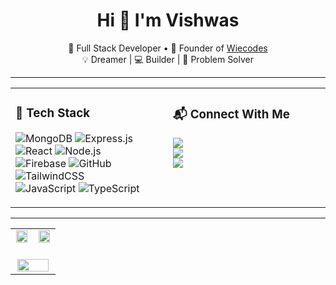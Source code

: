 <h1 align="center">Hi 👋 I'm Vishwas</h1>

<p align="center">
  🎯 Full Stack Developer • 🚀 Founder of <a href="https://wiecodes.com">Wiecodes</a><br/>
  💡 Dreamer | 💻 Builder | 🧠 Problem Solver
</p>

---

<table align="center" width="100%">
  <tr>
    <td valign="top" width="50%">

### 🚀 Tech Stack

<div align="left">

![MongoDB](https://img.shields.io/badge/-MongoDB-4DB33D?style=flat&logo=mongodb&logoColor=white)
![Express.js](https://img.shields.io/badge/-Express.js-000000?style=flat&logo=express&logoColor=white)
![React](https://img.shields.io/badge/-React-61DAFB?style=flat&logo=react&logoColor=black)
![Node.js](https://img.shields.io/badge/-Node.js-339933?style=flat&logo=node.js&logoColor=white)<br/>
![Firebase](https://img.shields.io/badge/-Firebase-FFCA28?style=flat&logo=firebase&logoColor=black)
![GitHub](https://img.shields.io/badge/-GitHub-181717?style=flat&logo=github&logoColor=white)
![TailwindCSS](https://img.shields.io/badge/-TailwindCSS-38B2AC?style=flat&logo=tailwind-css&logoColor=white)<br/>
![JavaScript](https://img.shields.io/badge/-JavaScript-F7DF1E?style=flat&logo=javascript&logoColor=black)
![TypeScript](https://img.shields.io/badge/-TypeScript-3178C6?style=flat&logo=typescript&logoColor=white)

</div>

  </td>
  <td valign="top" width="50%">

### 📬 Connect With Me

<div align="left">

<a href="https://www.linkedin.com/in/vishwas-singh-346244225">
  <img src="https://img.shields.io/badge/-LinkedIn-0077B5?style=flat&logo=linkedin&logoColor=white" />
</a><br/>
<a href="mailto:vishwasvibhuofficial123@gmail.com">
  <img src="https://img.shields.io/badge/-Email-D14836?style=flat&logo=gmail&logoColor=white" />
</a><br/>
<a href="https://leetcode.com/wiebuu/">
  <img src="https://img.shields.io/badge/-LeetCode-FFA116?style=flat&logo=leetcode&logoColor=black" />
</a>

</div>

  </td>
  </tr>
</table>

---

<table align="center" width="100%">
  <tr>
    <td align="center" width="50%">
      
<img src="https://github-readme-stats.vercel.app/api?username=wiebuuu&show_icons=true&theme=radical" width="95%"/>

</td>
<td align="center" width="50%">

<img src="https://github-readme-stats.vercel.app/api/top-langs/?username=wiebuuu&layout=compact&theme=radical" width="95%"/>

</td>
</tr>
<tr>
<td colspan="2" align="center">
<br/>
<img src="https://github-profile-summary-cards.vercel.app/api/cards/profile-details?username=wiebuuu&theme=radical" width="95%" />
</td>
</tr>
</table>





